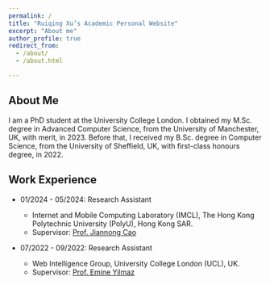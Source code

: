 ```yaml
---
permalink: /
title: "Ruiqing Xu’s Academic Personal Website"
excerpt: "About me"
author_profile: true
redirect_from: 
  - /about/
  - /about.html

---
```


## About Me

I am a PhD student at the University College London. I obtained my M.Sc. degree in Advanced Computer Science, from the University of Manchester, UK, with merit, in 2023. Before that, I received my B.Sc. degree in Computer Science, from the University of Sheffield, UK, with first-class honours degree, in 2022.

## Work Experience

- 01/2024 - 05/2024: Research Assistant
  - Internet and Mobile Computing Laboratory (IMCL), The Hong Kong Polytechnic University (PolyU), Hong Kong SAR.
  - Supervisor: [Prof. Jiannong Cao](https://www4.comp.polyu.edu.hk/~csjcao/)

- 07/2022 - 09/2022: Research Assistant
  - Web Intelligence Group, University College London (UCL), UK.
  - Supervisor: [Prof. Emine Yilmaz](https://sites.google.com/site/emineyilmaz/)



